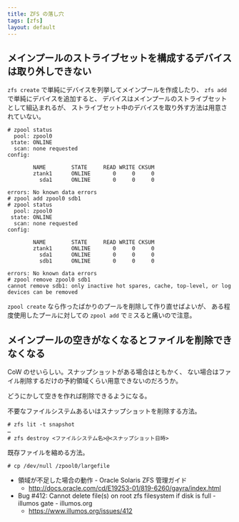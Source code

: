 ```yaml
---
title: ZFS の落し穴
tags: [zfs]
layout: default
---
```


メインプールのストライブセットを構成するデバイスは取り外しできない
----------------------------------------------------------------------

`zfs create` で単純にデバイスを列挙してメインプールを作成したり、
`zfs add` で単純にデバイスを追加すると、
デバイスはメインプールのストライブセットとして組込まれるが、
ストライブセット中のデバイスを取り外す方法は用意されていない。

```console
# zpool status
  pool: zpool0
 state: ONLINE
  scan: none requested
config:

        NAME        STATE     READ WRITE CKSUM
        ztank1      ONLINE       0     0     0
          sda1      ONLINE       0     0     0

errors: No known data errors
# zpool add zpool0 sdb1
# zpool status
  pool: zpool0
 state: ONLINE
  scan: none requested
config:

        NAME        STATE     READ WRITE CKSUM
        ztank1      ONLINE       0     0     0
          sda1      ONLINE       0     0     0
          sdb1      ONLINE       0     0     0

errors: No known data errors
# zpool remove zpool0 sdb1
cannot remove sdb1: only inactive hot spares, cache, top-level, or log devices can be removed
```

`zpool create` なら作ったばかりのプールを削除して作り直せばよいが、
ある程度使用したプールに対しての `zpool add` でミスると痛いので注意。

メインプールの空きがなくなるとファイルを削除できなくなる
----------------------------------------------------------------------

CoW のせいらしい。スナップショットがある場合はともかく、
ない場合はファイル削除するだけの予約領域くらい用意できないのだろうか。

どうにかして空きを作れば削除できるようになる。

不要なファイルシステムあるいはスナップショットを削除する方法。

```console
# zfs lit -t snapshot
…
# zfs destroy <ファイルシステム名>@<スナップショット日時>
```

既存ファイルを縮める方法。

```console
# cp /dev/null /zpool0/largefile
```

  * 領域が不足した場合の動作 - Oracle Solaris ZFS 管理ガイド
    * http://docs.oracle.com/cd/E19253-01/819-6260/gayra/index.html
  * Bug #412: Cannot delete file(s) on root zfs filesystem if disk is full - illumos gate - illumos.org
    * https://www.illumos.org/issues/412

